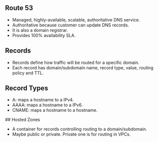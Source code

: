## Route 53
- Managed, highly-available, scalable, authoritative DNS service.
- Authoritative because customer can update DNS records.
- It is also a domain registrar.
- Provides 100% availability SLA.

## Records
- Records define how traffic will be routed for a specific domain.
- Each record has domain/subdomain name, record type, value, routing policy and TTL.

## Record Types
- A: maps a hostname to a IPv4.
- AAAA: maps a hostname to a IPv6.
- CNAME: maps a hostname to a hostname.

## Hosted Zones
- A container for records controlling routing to a domain/subdomain.
- Maybe public or private. Private one is for routing in VPCs.
